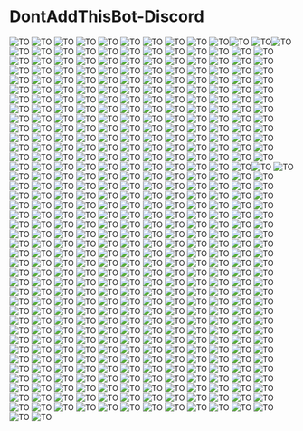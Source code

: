 # DontAddThisBot-Discord

![TO](https://cdn.7tv.app/emote/616e0092ffc7244d797c5aad/4x.webp) ![TO](https://cdn.7tv.app/emote/616e0092ffc7244d797c5aad/4x.webp)
![TO](https://cdn.7tv.app/emote/616e0092ffc7244d797c5aad/4x.webp) ![TO](https://cdn.7tv.app/emote/616e0092ffc7244d797c5aad/4x.webp)
![TO](https://cdn.7tv.app/emote/616e0092ffc7244d797c5aad/4x.webp) ![TO](https://cdn.7tv.app/emote/616e0092ffc7244d797c5aad/4x.webp)
![TO](https://cdn.7tv.app/emote/616e0092ffc7244d797c5aad/4x.webp) ![TO](https://cdn.7tv.app/emote/616e0092ffc7244d797c5aad/4x.webp)
![TO](https://cdn.7tv.app/emote/616e0092ffc7244d797c5aad/4x.webp) ![TO](https://cdn.7tv.app/emote/616e0092ffc7244d797c5aad/4x.webp)![TO](https://cdn.7tv.app/emote/616e0092ffc7244d797c5aad/4x.webp) ![TO](https://cdn.7tv.app/emote/616e0092ffc7244d797c5aad/4x.webp)![TO](https://cdn.7tv.app/emote/616e0092ffc7244d797c5aad/4x.webp) ![TO](https://cdn.7tv.app/emote/616e0092ffc7244d797c5aad/4x.webp) ![TO](https://cdn.7tv.app/emote/616e0092ffc7244d797c5aad/4x.webp) ![TO](https://cdn.7tv.app/emote/616e0092ffc7244d797c5aad/4x.webp) ![TO](https://cdn.7tv.app/emote/616e0092ffc7244d797c5aad/4x.webp) ![TO](https://cdn.7tv.app/emote/616e0092ffc7244d797c5aad/4x.webp) ![TO](https://cdn.7tv.app/emote/616e0092ffc7244d797c5aad/4x.webp) ![TO](https://cdn.7tv.app/emote/616e0092ffc7244d797c5aad/4x.webp) ![TO](https://cdn.7tv.app/emote/616e0092ffc7244d797c5aad/4x.webp) ![TO](https://cdn.7tv.app/emote/616e0092ffc7244d797c5aad/4x.webp) ![TO](https://cdn.7tv.app/emote/616e0092ffc7244d797c5aad/4x.webp) ![TO](https://cdn.7tv.app/emote/616e0092ffc7244d797c5aad/4x.webp) ![TO](https://cdn.7tv.app/emote/616e0092ffc7244d797c5aad/4x.webp) ![TO](https://cdn.7tv.app/emote/616e0092ffc7244d797c5aad/4x.webp) ![TO](https://cdn.7tv.app/emote/616e0092ffc7244d797c5aad/4x.webp) ![TO](https://cdn.7tv.app/emote/616e0092ffc7244d797c5aad/4x.webp) ![TO](https://cdn.7tv.app/emote/616e0092ffc7244d797c5aad/4x.webp) ![TO](https://cdn.7tv.app/emote/616e0092ffc7244d797c5aad/4x.webp) ![TO](https://cdn.7tv.app/emote/616e0092ffc7244d797c5aad/4x.webp) ![TO](https://cdn.7tv.app/emote/616e0092ffc7244d797c5aad/4x.webp) ![TO](https://cdn.7tv.app/emote/616e0092ffc7244d797c5aad/4x.webp) ![TO](https://cdn.7tv.app/emote/616e0092ffc7244d797c5aad/4x.webp) ![TO](https://cdn.7tv.app/emote/616e0092ffc7244d797c5aad/4x.webp) ![TO](https://cdn.7tv.app/emote/616e0092ffc7244d797c5aad/4x.webp) ![TO](https://cdn.7tv.app/emote/616e0092ffc7244d797c5aad/4x.webp) ![TO](https://cdn.7tv.app/emote/616e0092ffc7244d797c5aad/4x.webp) ![TO](https://cdn.7tv.app/emote/616e0092ffc7244d797c5aad/4x.webp) ![TO](https://cdn.7tv.app/emote/616e0092ffc7244d797c5aad/4x.webp) ![TO](https://cdn.7tv.app/emote/616e0092ffc7244d797c5aad/4x.webp) ![TO](https://cdn.7tv.app/emote/616e0092ffc7244d797c5aad/4x.webp) ![TO](https://cdn.7tv.app/emote/616e0092ffc7244d797c5aad/4x.webp) ![TO](https://cdn.7tv.app/emote/616e0092ffc7244d797c5aad/4x.webp) ![TO](https://cdn.7tv.app/emote/616e0092ffc7244d797c5aad/4x.webp) ![TO](https://cdn.7tv.app/emote/616e0092ffc7244d797c5aad/4x.webp) ![TO](https://cdn.7tv.app/emote/616e0092ffc7244d797c5aad/4x.webp) ![TO](https://cdn.7tv.app/emote/616e0092ffc7244d797c5aad/4x.webp) ![TO](https://cdn.7tv.app/emote/616e0092ffc7244d797c5aad/4x.webp) ![TO](https://cdn.7tv.app/emote/616e0092ffc7244d797c5aad/4x.webp) ![TO](https://cdn.7tv.app/emote/616e0092ffc7244d797c5aad/4x.webp) ![TO](https://cdn.7tv.app/emote/616e0092ffc7244d797c5aad/4x.webp) ![TO](https://cdn.7tv.app/emote/616e0092ffc7244d797c5aad/4x.webp) ![TO](https://cdn.7tv.app/emote/616e0092ffc7244d797c5aad/4x.webp) ![TO](https://cdn.7tv.app/emote/616e0092ffc7244d797c5aad/4x.webp) ![TO](https://cdn.7tv.app/emote/616e0092ffc7244d797c5aad/4x.webp) ![TO](https://cdn.7tv.app/emote/616e0092ffc7244d797c5aad/4x.webp) ![TO](https://cdn.7tv.app/emote/616e0092ffc7244d797c5aad/4x.webp) ![TO](https://cdn.7tv.app/emote/616e0092ffc7244d797c5aad/4x.webp) ![TO](https://cdn.7tv.app/emote/616e0092ffc7244d797c5aad/4x.webp) ![TO](https://cdn.7tv.app/emote/616e0092ffc7244d797c5aad/4x.webp) ![TO](https://cdn.7tv.app/emote/616e0092ffc7244d797c5aad/4x.webp) ![TO](https://cdn.7tv.app/emote/616e0092ffc7244d797c5aad/4x.webp) ![TO](https://cdn.7tv.app/emote/616e0092ffc7244d797c5aad/4x.webp) ![TO](https://cdn.7tv.app/emote/616e0092ffc7244d797c5aad/4x.webp) ![TO](https://cdn.7tv.app/emote/616e0092ffc7244d797c5aad/4x.webp) ![TO](https://cdn.7tv.app/emote/616e0092ffc7244d797c5aad/4x.webp) ![TO](https://cdn.7tv.app/emote/616e0092ffc7244d797c5aad/4x.webp) ![TO](https://cdn.7tv.app/emote/616e0092ffc7244d797c5aad/4x.webp) ![TO](https://cdn.7tv.app/emote/616e0092ffc7244d797c5aad/4x.webp) ![TO](https://cdn.7tv.app/emote/616e0092ffc7244d797c5aad/4x.webp) ![TO](https://cdn.7tv.app/emote/616e0092ffc7244d797c5aad/4x.webp) ![TO](https://cdn.7tv.app/emote/616e0092ffc7244d797c5aad/4x.webp) ![TO](https://cdn.7tv.app/emote/616e0092ffc7244d797c5aad/4x.webp) ![TO](https://cdn.7tv.app/emote/616e0092ffc7244d797c5aad/4x.webp) ![TO](https://cdn.7tv.app/emote/616e0092ffc7244d797c5aad/4x.webp) ![TO](https://cdn.7tv.app/emote/616e0092ffc7244d797c5aad/4x.webp) ![TO](https://cdn.7tv.app/emote/616e0092ffc7244d797c5aad/4x.webp) ![TO](https://cdn.7tv.app/emote/616e0092ffc7244d797c5aad/4x.webp) ![TO](https://cdn.7tv.app/emote/616e0092ffc7244d797c5aad/4x.webp) ![TO](https://cdn.7tv.app/emote/616e0092ffc7244d797c5aad/4x.webp) ![TO](https://cdn.7tv.app/emote/616e0092ffc7244d797c5aad/4x.webp) ![TO](https://cdn.7tv.app/emote/616e0092ffc7244d797c5aad/4x.webp) ![TO](https://cdn.7tv.app/emote/616e0092ffc7244d797c5aad/4x.webp) ![TO](https://cdn.7tv.app/emote/616e0092ffc7244d797c5aad/4x.webp) ![TO](https://cdn.7tv.app/emote/616e0092ffc7244d797c5aad/4x.webp) ![TO](https://cdn.7tv.app/emote/616e0092ffc7244d797c5aad/4x.webp) ![TO](https://cdn.7tv.app/emote/616e0092ffc7244d797c5aad/4x.webp) ![TO](https://cdn.7tv.app/emote/616e0092ffc7244d797c5aad/4x.webp) ![TO](https://cdn.7tv.app/emote/616e0092ffc7244d797c5aad/4x.webp) ![TO](https://cdn.7tv.app/emote/616e0092ffc7244d797c5aad/4x.webp) ![TO](https://cdn.7tv.app/emote/616e0092ffc7244d797c5aad/4x.webp) ![TO](https://cdn.7tv.app/emote/616e0092ffc7244d797c5aad/4x.webp) ![TO](https://cdn.7tv.app/emote/616e0092ffc7244d797c5aad/4x.webp) ![TO](https://cdn.7tv.app/emote/616e0092ffc7244d797c5aad/4x.webp) ![TO](https://cdn.7tv.app/emote/616e0092ffc7244d797c5aad/4x.webp) ![TO](https://cdn.7tv.app/emote/616e0092ffc7244d797c5aad/4x.webp) ![TO](https://cdn.7tv.app/emote/616e0092ffc7244d797c5aad/4x.webp) ![TO](https://cdn.7tv.app/emote/616e0092ffc7244d797c5aad/4x.webp) ![TO](https://cdn.7tv.app/emote/616e0092ffc7244d797c5aad/4x.webp) ![TO](https://cdn.7tv.app/emote/616e0092ffc7244d797c5aad/4x.webp) ![TO](https://cdn.7tv.app/emote/616e0092ffc7244d797c5aad/4x.webp) ![TO](https://cdn.7tv.app/emote/616e0092ffc7244d797c5aad/4x.webp) ![TO](https://cdn.7tv.app/emote/616e0092ffc7244d797c5aad/4x.webp) ![TO](https://cdn.7tv.app/emote/616e0092ffc7244d797c5aad/4x.webp) ![TO](https://cdn.7tv.app/emote/616e0092ffc7244d797c5aad/4x.webp) ![TO](https://cdn.7tv.app/emote/616e0092ffc7244d797c5aad/4x.webp) ![TO](https://cdn.7tv.app/emote/616e0092ffc7244d797c5aad/4x.webp) ![TO](https://cdn.7tv.app/emote/616e0092ffc7244d797c5aad/4x.webp) ![TO](https://cdn.7tv.app/emote/616e0092ffc7244d797c5aad/4x.webp) ![TO](https://cdn.7tv.app/emote/616e0092ffc7244d797c5aad/4x.webp) ![TO](https://cdn.7tv.app/emote/616e0092ffc7244d797c5aad/4x.webp) ![TO](https://cdn.7tv.app/emote/616e0092ffc7244d797c5aad/4x.webp) ![TO](https://cdn.7tv.app/emote/616e0092ffc7244d797c5aad/4x.webp) ![TO](https://cdn.7tv.app/emote/616e0092ffc7244d797c5aad/4x.webp) ![TO](https://cdn.7tv.app/emote/616e0092ffc7244d797c5aad/4x.webp) ![TO](https://cdn.7tv.app/emote/616e0092ffc7244d797c5aad/4x.webp) ![TO](https://cdn.7tv.app/emote/616e0092ffc7244d797c5aad/4x.webp) ![TO](https://cdn.7tv.app/emote/616e0092ffc7244d797c5aad/4x.webp) ![TO](https://cdn.7tv.app/emote/616e0092ffc7244d797c5aad/4x.webp) ![TO](https://cdn.7tv.app/emote/616e0092ffc7244d797c5aad/4x.webp) ![TO](https://cdn.7tv.app/emote/616e0092ffc7244d797c5aad/4x.webp) ![TO](https://cdn.7tv.app/emote/616e0092ffc7244d797c5aad/4x.webp) ![TO](https://cdn.7tv.app/emote/616e0092ffc7244d797c5aad/4x.webp) ![TO](https://cdn.7tv.app/emote/616e0092ffc7244d797c5aad/4x.webp) ![TO](https://cdn.7tv.app/emote/616e0092ffc7244d797c5aad/4x.webp) ![TO](https://cdn.7tv.app/emote/616e0092ffc7244d797c5aad/4x.webp) ![TO](https://cdn.7tv.app/emote/616e0092ffc7244d797c5aad/4x.webp) ![TO](https://cdn.7tv.app/emote/616e0092ffc7244d797c5aad/4x.webp) ![TO](https://cdn.7tv.app/emote/616e0092ffc7244d797c5aad/4x.webp) ![TO](https://cdn.7tv.app/emote/616e0092ffc7244d797c5aad/4x.webp) ![TO](https://cdn.7tv.app/emote/616e0092ffc7244d797c5aad/4x.webp) ![TO](https://cdn.7tv.app/emote/616e0092ffc7244d797c5aad/4x.webp) ![TO](https://cdn.7tv.app/emote/616e0092ffc7244d797c5aad/4x.webp) ![TO](https://cdn.7tv.app/emote/616e0092ffc7244d797c5aad/4x.webp) ![TO](https://cdn.7tv.app/emote/616e0092ffc7244d797c5aad/4x.webp) ![TO](https://cdn.7tv.app/emote/616e0092ffc7244d797c5aad/4x.webp) ![TO](https://cdn.7tv.app/emote/616e0092ffc7244d797c5aad/4x.webp) ![TO](https://cdn.7tv.app/emote/616e0092ffc7244d797c5aad/4x.webp) ![TO](https://cdn.7tv.app/emote/616e0092ffc7244d797c5aad/4x.webp) ![TO](https://cdn.7tv.app/emote/616e0092ffc7244d797c5aad/4x.webp) ![TO](https://cdn.7tv.app/emote/616e0092ffc7244d797c5aad/4x.webp) ![TO](https://cdn.7tv.app/emote/616e0092ffc7244d797c5aad/4x.webp) ![TO](https://cdn.7tv.app/emote/616e0092ffc7244d797c5aad/4x.webp) ![TO](https://cdn.7tv.app/emote/616e0092ffc7244d797c5aad/4x.webp) ![TO](https://cdn.7tv.app/emote/616e0092ffc7244d797c5aad/4x.webp) ![TO](https://cdn.7tv.app/emote/616e0092ffc7244d797c5aad/4x.webp) ![TO](https://cdn.7tv.app/emote/616e0092ffc7244d797c5aad/4x.webp) ![TO](https://cdn.7tv.app/emote/616e0092ffc7244d797c5aad/4x.webp) ![TO](https://cdn.7tv.app/emote/616e0092ffc7244d797c5aad/4x.webp) ![TO](https://cdn.7tv.app/emote/616e0092ffc7244d797c5aad/4x.webp) ![TO](https://cdn.7tv.app/emote/616e0092ffc7244d797c5aad/4x.webp) ![TO](https://cdn.7tv.app/emote/616e0092ffc7244d797c5aad/4x.webp) ![TO](https://cdn.7tv.app/emote/616e0092ffc7244d797c5aad/4x.webp) ![TO](https://cdn.7tv.app/emote/616e0092ffc7244d797c5aad/4x.webp) ![TO](https://cdn.7tv.app/emote/616e0092ffc7244d797c5aad/4x.webp) ![TO](https://cdn.7tv.app/emote/616e0092ffc7244d797c5aad/4x.webp) ![TO](https://cdn.7tv.app/emote/616e0092ffc7244d797c5aad/4x.webp) ![TO](https://cdn.7tv.app/emote/616e0092ffc7244d797c5aad/4x.webp) ![TO](https://cdn.7tv.app/emote/616e0092ffc7244d797c5aad/4x.webp) ![TO](https://cdn.7tv.app/emote/616e0092ffc7244d797c5aad/4x.webp) ![TO](https://cdn.7tv.app/emote/616e0092ffc7244d797c5aad/4x.webp) ![TO](https://cdn.7tv.app/emote/616e0092ffc7244d797c5aad/4x.webp) ![TO](https://cdn.7tv.app/emote/616e0092ffc7244d797c5aad/4x.webp) ![TO](https://cdn.7tv.app/emote/616e0092ffc7244d797c5aad/4x.webp) ![TO](https://cdn.7tv.app/emote/616e0092ffc7244d797c5aad/4x.webp) ![TO](https://cdn.7tv.app/emote/616e0092ffc7244d797c5aad/4x.webp) ![TO](https://cdn.7tv.app/emote/616e0092ffc7244d797c5aad/4x.webp)![TO](https://cdn.7tv.app/emote/616e0092ffc7244d797c5aad/4x.webp) ![TO](https://cdn.7tv.app/emote/616e0092ffc7244d797c5aad/4x.webp) ![TO](https://cdn.7tv.app/emote/616e0092ffc7244d797c5aad/4x.webp) ![TO](https://cdn.7tv.app/emote/616e0092ffc7244d797c5aad/4x.webp) ![TO](https://cdn.7tv.app/emote/616e0092ffc7244d797c5aad/4x.webp) ![TO](https://cdn.7tv.app/emote/616e0092ffc7244d797c5aad/4x.webp) ![TO](https://cdn.7tv.app/emote/616e0092ffc7244d797c5aad/4x.webp) ![TO](https://cdn.7tv.app/emote/616e0092ffc7244d797c5aad/4x.webp) ![TO](https://cdn.7tv.app/emote/616e0092ffc7244d797c5aad/4x.webp) ![TO](https://cdn.7tv.app/emote/616e0092ffc7244d797c5aad/4x.webp) ![TO](https://cdn.7tv.app/emote/616e0092ffc7244d797c5aad/4x.webp) ![TO](https://cdn.7tv.app/emote/616e0092ffc7244d797c5aad/4x.webp) ![TO](https://cdn.7tv.app/emote/616e0092ffc7244d797c5aad/4x.webp) ![TO](https://cdn.7tv.app/emote/616e0092ffc7244d797c5aad/4x.webp) ![TO](https://cdn.7tv.app/emote/616e0092ffc7244d797c5aad/4x.webp) ![TO](https://cdn.7tv.app/emote/616e0092ffc7244d797c5aad/4x.webp) ![TO](https://cdn.7tv.app/emote/616e0092ffc7244d797c5aad/4x.webp) ![TO](https://cdn.7tv.app/emote/616e0092ffc7244d797c5aad/4x.webp) ![TO](https://cdn.7tv.app/emote/616e0092ffc7244d797c5aad/4x.webp) ![TO](https://cdn.7tv.app/emote/616e0092ffc7244d797c5aad/4x.webp) ![TO](https://cdn.7tv.app/emote/616e0092ffc7244d797c5aad/4x.webp) ![TO](https://cdn.7tv.app/emote/616e0092ffc7244d797c5aad/4x.webp) ![TO](https://cdn.7tv.app/emote/616e0092ffc7244d797c5aad/4x.webp) ![TO](https://cdn.7tv.app/emote/616e0092ffc7244d797c5aad/4x.webp) ![TO](https://cdn.7tv.app/emote/616e0092ffc7244d797c5aad/4x.webp) ![TO](https://cdn.7tv.app/emote/616e0092ffc7244d797c5aad/4x.webp) ![TO](https://cdn.7tv.app/emote/616e0092ffc7244d797c5aad/4x.webp) ![TO](https://cdn.7tv.app/emote/616e0092ffc7244d797c5aad/4x.webp) ![TO](https://cdn.7tv.app/emote/616e0092ffc7244d797c5aad/4x.webp) ![TO](https://cdn.7tv.app/emote/616e0092ffc7244d797c5aad/4x.webp) ![TO](https://cdn.7tv.app/emote/616e0092ffc7244d797c5aad/4x.webp) ![TO](https://cdn.7tv.app/emote/616e0092ffc7244d797c5aad/4x.webp) ![TO](https://cdn.7tv.app/emote/616e0092ffc7244d797c5aad/4x.webp) ![TO](https://cdn.7tv.app/emote/616e0092ffc7244d797c5aad/4x.webp) ![TO](https://cdn.7tv.app/emote/616e0092ffc7244d797c5aad/4x.webp) ![TO](https://cdn.7tv.app/emote/616e0092ffc7244d797c5aad/4x.webp) ![TO](https://cdn.7tv.app/emote/616e0092ffc7244d797c5aad/4x.webp) ![TO](https://cdn.7tv.app/emote/616e0092ffc7244d797c5aad/4x.webp) ![TO](https://cdn.7tv.app/emote/616e0092ffc7244d797c5aad/4x.webp) ![TO](https://cdn.7tv.app/emote/616e0092ffc7244d797c5aad/4x.webp) ![TO](https://cdn.7tv.app/emote/616e0092ffc7244d797c5aad/4x.webp) ![TO](https://cdn.7tv.app/emote/616e0092ffc7244d797c5aad/4x.webp) ![TO](https://cdn.7tv.app/emote/616e0092ffc7244d797c5aad/4x.webp) ![TO](https://cdn.7tv.app/emote/616e0092ffc7244d797c5aad/4x.webp) ![TO](https://cdn.7tv.app/emote/616e0092ffc7244d797c5aad/4x.webp) ![TO](https://cdn.7tv.app/emote/616e0092ffc7244d797c5aad/4x.webp) ![TO](https://cdn.7tv.app/emote/616e0092ffc7244d797c5aad/4x.webp) ![TO](https://cdn.7tv.app/emote/616e0092ffc7244d797c5aad/4x.webp) ![TO](https://cdn.7tv.app/emote/616e0092ffc7244d797c5aad/4x.webp) ![TO](https://cdn.7tv.app/emote/616e0092ffc7244d797c5aad/4x.webp) ![TO](https://cdn.7tv.app/emote/616e0092ffc7244d797c5aad/4x.webp) ![TO](https://cdn.7tv.app/emote/616e0092ffc7244d797c5aad/4x.webp) ![TO](https://cdn.7tv.app/emote/616e0092ffc7244d797c5aad/4x.webp) ![TO](https://cdn.7tv.app/emote/616e0092ffc7244d797c5aad/4x.webp) ![TO](https://cdn.7tv.app/emote/616e0092ffc7244d797c5aad/4x.webp) ![TO](https://cdn.7tv.app/emote/616e0092ffc7244d797c5aad/4x.webp) ![TO](https://cdn.7tv.app/emote/616e0092ffc7244d797c5aad/4x.webp) ![TO](https://cdn.7tv.app/emote/616e0092ffc7244d797c5aad/4x.webp) ![TO](https://cdn.7tv.app/emote/616e0092ffc7244d797c5aad/4x.webp) ![TO](https://cdn.7tv.app/emote/616e0092ffc7244d797c5aad/4x.webp) ![TO](https://cdn.7tv.app/emote/616e0092ffc7244d797c5aad/4x.webp) ![TO](https://cdn.7tv.app/emote/616e0092ffc7244d797c5aad/4x.webp) ![TO](https://cdn.7tv.app/emote/616e0092ffc7244d797c5aad/4x.webp) ![TO](https://cdn.7tv.app/emote/616e0092ffc7244d797c5aad/4x.webp) ![TO](https://cdn.7tv.app/emote/616e0092ffc7244d797c5aad/4x.webp) ![TO](https://cdn.7tv.app/emote/616e0092ffc7244d797c5aad/4x.webp) ![TO](https://cdn.7tv.app/emote/616e0092ffc7244d797c5aad/4x.webp) ![TO](https://cdn.7tv.app/emote/616e0092ffc7244d797c5aad/4x.webp) ![TO](https://cdn.7tv.app/emote/616e0092ffc7244d797c5aad/4x.webp) ![TO](https://cdn.7tv.app/emote/616e0092ffc7244d797c5aad/4x.webp) ![TO](https://cdn.7tv.app/emote/616e0092ffc7244d797c5aad/4x.webp) ![TO](https://cdn.7tv.app/emote/616e0092ffc7244d797c5aad/4x.webp) ![TO](https://cdn.7tv.app/emote/616e0092ffc7244d797c5aad/4x.webp) ![TO](https://cdn.7tv.app/emote/616e0092ffc7244d797c5aad/4x.webp) ![TO](https://cdn.7tv.app/emote/616e0092ffc7244d797c5aad/4x.webp) ![TO](https://cdn.7tv.app/emote/616e0092ffc7244d797c5aad/4x.webp) ![TO](https://cdn.7tv.app/emote/616e0092ffc7244d797c5aad/4x.webp) ![TO](https://cdn.7tv.app/emote/616e0092ffc7244d797c5aad/4x.webp) ![TO](https://cdn.7tv.app/emote/616e0092ffc7244d797c5aad/4x.webp) ![TO](https://cdn.7tv.app/emote/616e0092ffc7244d797c5aad/4x.webp) ![TO](https://cdn.7tv.app/emote/616e0092ffc7244d797c5aad/4x.webp) ![TO](https://cdn.7tv.app/emote/616e0092ffc7244d797c5aad/4x.webp) ![TO](https://cdn.7tv.app/emote/616e0092ffc7244d797c5aad/4x.webp) ![TO](https://cdn.7tv.app/emote/616e0092ffc7244d797c5aad/4x.webp) ![TO](https://cdn.7tv.app/emote/616e0092ffc7244d797c5aad/4x.webp) ![TO](https://cdn.7tv.app/emote/616e0092ffc7244d797c5aad/4x.webp) ![TO](https://cdn.7tv.app/emote/616e0092ffc7244d797c5aad/4x.webp) ![TO](https://cdn.7tv.app/emote/616e0092ffc7244d797c5aad/4x.webp) ![TO](https://cdn.7tv.app/emote/616e0092ffc7244d797c5aad/4x.webp) ![TO](https://cdn.7tv.app/emote/616e0092ffc7244d797c5aad/4x.webp) ![TO](https://cdn.7tv.app/emote/616e0092ffc7244d797c5aad/4x.webp) ![TO](https://cdn.7tv.app/emote/616e0092ffc7244d797c5aad/4x.webp) ![TO](https://cdn.7tv.app/emote/616e0092ffc7244d797c5aad/4x.webp) ![TO](https://cdn.7tv.app/emote/616e0092ffc7244d797c5aad/4x.webp) ![TO](https://cdn.7tv.app/emote/616e0092ffc7244d797c5aad/4x.webp) ![TO](https://cdn.7tv.app/emote/616e0092ffc7244d797c5aad/4x.webp) ![TO](https://cdn.7tv.app/emote/616e0092ffc7244d797c5aad/4x.webp) ![TO](https://cdn.7tv.app/emote/616e0092ffc7244d797c5aad/4x.webp) ![TO](https://cdn.7tv.app/emote/616e0092ffc7244d797c5aad/4x.webp) ![TO](https://cdn.7tv.app/emote/616e0092ffc7244d797c5aad/4x.webp) ![TO](https://cdn.7tv.app/emote/616e0092ffc7244d797c5aad/4x.webp) ![TO](https://cdn.7tv.app/emote/616e0092ffc7244d797c5aad/4x.webp) ![TO](https://cdn.7tv.app/emote/616e0092ffc7244d797c5aad/4x.webp) ![TO](https://cdn.7tv.app/emote/616e0092ffc7244d797c5aad/4x.webp) ![TO](https://cdn.7tv.app/emote/616e0092ffc7244d797c5aad/4x.webp) ![TO](https://cdn.7tv.app/emote/616e0092ffc7244d797c5aad/4x.webp) ![TO](https://cdn.7tv.app/emote/616e0092ffc7244d797c5aad/4x.webp) ![TO](https://cdn.7tv.app/emote/616e0092ffc7244d797c5aad/4x.webp) ![TO](https://cdn.7tv.app/emote/616e0092ffc7244d797c5aad/4x.webp) ![TO](https://cdn.7tv.app/emote/616e0092ffc7244d797c5aad/4x.webp) ![TO](https://cdn.7tv.app/emote/616e0092ffc7244d797c5aad/4x.webp) ![TO](https://cdn.7tv.app/emote/616e0092ffc7244d797c5aad/4x.webp) ![TO](https://cdn.7tv.app/emote/616e0092ffc7244d797c5aad/4x.webp) ![TO](https://cdn.7tv.app/emote/616e0092ffc7244d797c5aad/4x.webp) ![TO](https://cdn.7tv.app/emote/616e0092ffc7244d797c5aad/4x.webp) ![TO](https://cdn.7tv.app/emote/616e0092ffc7244d797c5aad/4x.webp) ![TO](https://cdn.7tv.app/emote/616e0092ffc7244d797c5aad/4x.webp) ![TO](https://cdn.7tv.app/emote/616e0092ffc7244d797c5aad/4x.webp) ![TO](https://cdn.7tv.app/emote/616e0092ffc7244d797c5aad/4x.webp) ![TO](https://cdn.7tv.app/emote/616e0092ffc7244d797c5aad/4x.webp) ![TO](https://cdn.7tv.app/emote/616e0092ffc7244d797c5aad/4x.webp) ![TO](https://cdn.7tv.app/emote/616e0092ffc7244d797c5aad/4x.webp) ![TO](https://cdn.7tv.app/emote/616e0092ffc7244d797c5aad/4x.webp) ![TO](https://cdn.7tv.app/emote/616e0092ffc7244d797c5aad/4x.webp) ![TO](https://cdn.7tv.app/emote/616e0092ffc7244d797c5aad/4x.webp) ![TO](https://cdn.7tv.app/emote/616e0092ffc7244d797c5aad/4x.webp) ![TO](https://cdn.7tv.app/emote/616e0092ffc7244d797c5aad/4x.webp) ![TO](https://cdn.7tv.app/emote/616e0092ffc7244d797c5aad/4x.webp) ![TO](https://cdn.7tv.app/emote/616e0092ffc7244d797c5aad/4x.webp) ![TO](https://cdn.7tv.app/emote/616e0092ffc7244d797c5aad/4x.webp) ![TO](https://cdn.7tv.app/emote/616e0092ffc7244d797c5aad/4x.webp) ![TO](https://cdn.7tv.app/emote/616e0092ffc7244d797c5aad/4x.webp) ![TO](https://cdn.7tv.app/emote/616e0092ffc7244d797c5aad/4x.webp) ![TO](https://cdn.7tv.app/emote/616e0092ffc7244d797c5aad/4x.webp) ![TO](https://cdn.7tv.app/emote/616e0092ffc7244d797c5aad/4x.webp) ![TO](https://cdn.7tv.app/emote/616e0092ffc7244d797c5aad/4x.webp) ![TO](https://cdn.7tv.app/emote/616e0092ffc7244d797c5aad/4x.webp) ![TO](https://cdn.7tv.app/emote/616e0092ffc7244d797c5aad/4x.webp) ![TO](https://cdn.7tv.app/emote/616e0092ffc7244d797c5aad/4x.webp) ![TO](https://cdn.7tv.app/emote/616e0092ffc7244d797c5aad/4x.webp) ![TO](https://cdn.7tv.app/emote/616e0092ffc7244d797c5aad/4x.webp) ![TO](https://cdn.7tv.app/emote/616e0092ffc7244d797c5aad/4x.webp) ![TO](https://cdn.7tv.app/emote/616e0092ffc7244d797c5aad/4x.webp) ![TO](https://cdn.7tv.app/emote/616e0092ffc7244d797c5aad/4x.webp) ![TO](https://cdn.7tv.app/emote/616e0092ffc7244d797c5aad/4x.webp) ![TO](https://cdn.7tv.app/emote/616e0092ffc7244d797c5aad/4x.webp) ![TO](https://cdn.7tv.app/emote/616e0092ffc7244d797c5aad/4x.webp) ![TO](https://cdn.7tv.app/emote/616e0092ffc7244d797c5aad/4x.webp) ![TO](https://cdn.7tv.app/emote/616e0092ffc7244d797c5aad/4x.webp) ![TO](https://cdn.7tv.app/emote/616e0092ffc7244d797c5aad/4x.webp) ![TO](https://cdn.7tv.app/emote/616e0092ffc7244d797c5aad/4x.webp) ![TO](https://cdn.7tv.app/emote/616e0092ffc7244d797c5aad/4x.webp) ![TO](https://cdn.7tv.app/emote/616e0092ffc7244d797c5aad/4x.webp) ![TO](https://cdn.7tv.app/emote/616e0092ffc7244d797c5aad/4x.webp) ![TO](https://cdn.7tv.app/emote/616e0092ffc7244d797c5aad/4x.webp) ![TO](https://cdn.7tv.app/emote/616e0092ffc7244d797c5aad/4x.webp) ![TO](https://cdn.7tv.app/emote/616e0092ffc7244d797c5aad/4x.webp) ![TO](https://cdn.7tv.app/emote/616e0092ffc7244d797c5aad/4x.webp) ![TO](https://cdn.7tv.app/emote/616e0092ffc7244d797c5aad/4x.webp) ![TO](https://cdn.7tv.app/emote/616e0092ffc7244d797c5aad/4x.webp) ![TO](https://cdn.7tv.app/emote/616e0092ffc7244d797c5aad/4x.webp) ![TO](https://cdn.7tv.app/emote/616e0092ffc7244d797c5aad/4x.webp) ![TO](https://cdn.7tv.app/emote/616e0092ffc7244d797c5aad/4x.webp) ![TO](https://cdn.7tv.app/emote/616e0092ffc7244d797c5aad/4x.webp) ![TO](https://cdn.7tv.app/emote/616e0092ffc7244d797c5aad/4x.webp) ![TO](https://cdn.7tv.app/emote/616e0092ffc7244d797c5aad/4x.webp) ![TO](https://cdn.7tv.app/emote/616e0092ffc7244d797c5aad/4x.webp) ![TO](https://cdn.7tv.app/emote/616e0092ffc7244d797c5aad/4x.webp) ![TO](https://cdn.7tv.app/emote/616e0092ffc7244d797c5aad/4x.webp) ![TO](https://cdn.7tv.app/emote/616e0092ffc7244d797c5aad/4x.webp) ![TO](https://cdn.7tv.app/emote/616e0092ffc7244d797c5aad/4x.webp) ![TO](https://cdn.7tv.app/emote/616e0092ffc7244d797c5aad/4x.webp) ![TO](https://cdn.7tv.app/emote/616e0092ffc7244d797c5aad/4x.webp) ![TO](https://cdn.7tv.app/emote/616e0092ffc7244d797c5aad/4x.webp) ![TO](https://cdn.7tv.app/emote/616e0092ffc7244d797c5aad/4x.webp) ![TO](https://cdn.7tv.app/emote/616e0092ffc7244d797c5aad/4x.webp) ![TO](https://cdn.7tv.app/emote/616e0092ffc7244d797c5aad/4x.webp) ![TO](https://cdn.7tv.app/emote/616e0092ffc7244d797c5aad/4x.webp) ![TO](https://cdn.7tv.app/emote/616e0092ffc7244d797c5aad/4x.webp) ![TO](https://cdn.7tv.app/emote/616e0092ffc7244d797c5aad/4x.webp) ![TO](https://cdn.7tv.app/emote/616e0092ffc7244d797c5aad/4x.webp) ![TO](https://cdn.7tv.app/emote/616e0092ffc7244d797c5aad/4x.webp) ![TO](https://cdn.7tv.app/emote/616e0092ffc7244d797c5aad/4x.webp) ![TO](https://cdn.7tv.app/emote/616e0092ffc7244d797c5aad/4x.webp) ![TO](https://cdn.7tv.app/emote/616e0092ffc7244d797c5aad/4x.webp) ![TO](https://cdn.7tv.app/emote/616e0092ffc7244d797c5aad/4x.webp) ![TO](https://cdn.7tv.app/emote/616e0092ffc7244d797c5aad/4x.webp) ![TO](https://cdn.7tv.app/emote/616e0092ffc7244d797c5aad/4x.webp) ![TO](https://cdn.7tv.app/emote/616e0092ffc7244d797c5aad/4x.webp) ![TO](https://cdn.7tv.app/emote/616e0092ffc7244d797c5aad/4x.webp) ![TO](https://cdn.7tv.app/emote/616e0092ffc7244d797c5aad/4x.webp) ![TO](https://cdn.7tv.app/emote/616e0092ffc7244d797c5aad/4x.webp) ![TO](https://cdn.7tv.app/emote/616e0092ffc7244d797c5aad/4x.webp) ![TO](https://cdn.7tv.app/emote/616e0092ffc7244d797c5aad/4x.webp) ![TO](https://cdn.7tv.app/emote/616e0092ffc7244d797c5aad/4x.webp) ![TO](https://cdn.7tv.app/emote/616e0092ffc7244d797c5aad/4x.webp) ![TO](https://cdn.7tv.app/emote/616e0092ffc7244d797c5aad/4x.webp) ![TO](https://cdn.7tv.app/emote/616e0092ffc7244d797c5aad/4x.webp) ![TO](https://cdn.7tv.app/emote/616e0092ffc7244d797c5aad/4x.webp) ![TO](https://cdn.7tv.app/emote/616e0092ffc7244d797c5aad/4x.webp) ![TO](https://cdn.7tv.app/emote/616e0092ffc7244d797c5aad/4x.webp) ![TO](https://cdn.7tv.app/emote/616e0092ffc7244d797c5aad/4x.webp) ![TO](https://cdn.7tv.app/emote/616e0092ffc7244d797c5aad/4x.webp) ![TO](https://cdn.7tv.app/emote/616e0092ffc7244d797c5aad/4x.webp) ![TO](https://cdn.7tv.app/emote/616e0092ffc7244d797c5aad/4x.webp) ![TO](https://cdn.7tv.app/emote/616e0092ffc7244d797c5aad/4x.webp) ![TO](https://cdn.7tv.app/emote/616e0092ffc7244d797c5aad/4x.webp) ![TO](https://cdn.7tv.app/emote/616e0092ffc7244d797c5aad/4x.webp) ![TO](https://cdn.7tv.app/emote/616e0092ffc7244d797c5aad/4x.webp) ![TO](https://cdn.7tv.app/emote/616e0092ffc7244d797c5aad/4x.webp) ![TO](https://cdn.7tv.app/emote/616e0092ffc7244d797c5aad/4x.webp) ![TO](https://cdn.7tv.app/emote/616e0092ffc7244d797c5aad/4x.webp) ![TO](https://cdn.7tv.app/emote/616e0092ffc7244d797c5aad/4x.webp) ![TO](https://cdn.7tv.app/emote/616e0092ffc7244d797c5aad/4x.webp) ![TO](https://cdn.7tv.app/emote/616e0092ffc7244d797c5aad/4x.webp) ![TO](https://cdn.7tv.app/emote/616e0092ffc7244d797c5aad/4x.webp) ![TO](https://cdn.7tv.app/emote/616e0092ffc7244d797c5aad/4x.webp) ![TO](https://cdn.7tv.app/emote/616e0092ffc7244d797c5aad/4x.webp) ![TO](https://cdn.7tv.app/emote/616e0092ffc7244d797c5aad/4x.webp) ![TO](https://cdn.7tv.app/emote/616e0092ffc7244d797c5aad/4x.webp) ![TO](https://cdn.7tv.app/emote/616e0092ffc7244d797c5aad/4x.webp) ![TO](https://cdn.7tv.app/emote/616e0092ffc7244d797c5aad/4x.webp) ![TO](https://cdn.7tv.app/emote/616e0092ffc7244d797c5aad/4x.webp) ![TO](https://cdn.7tv.app/emote/616e0092ffc7244d797c5aad/4x.webp) ![TO](https://cdn.7tv.app/emote/616e0092ffc7244d797c5aad/4x.webp) ![TO](https://cdn.7tv.app/emote/616e0092ffc7244d797c5aad/4x.webp) ![TO](https://cdn.7tv.app/emote/616e0092ffc7244d797c5aad/4x.webp) ![TO](https://cdn.7tv.app/emote/616e0092ffc7244d797c5aad/4x.webp) ![TO](https://cdn.7tv.app/emote/616e0092ffc7244d797c5aad/4x.webp) ![TO](https://cdn.7tv.app/emote/616e0092ffc7244d797c5aad/4x.webp) ![TO](https://cdn.7tv.app/emote/616e0092ffc7244d797c5aad/4x.webp) ![TO](https://cdn.7tv.app/emote/616e0092ffc7244d797c5aad/4x.webp) ![TO](https://cdn.7tv.app/emote/616e0092ffc7244d797c5aad/4x.webp) ![TO](https://cdn.7tv.app/emote/616e0092ffc7244d797c5aad/4x.webp) ![TO](https://cdn.7tv.app/emote/616e0092ffc7244d797c5aad/4x.webp) ![TO](https://cdn.7tv.app/emote/616e0092ffc7244d797c5aad/4x.webp) ![TO](https://cdn.7tv.app/emote/616e0092ffc7244d797c5aad/4x.webp) ![TO](https://cdn.7tv.app/emote/616e0092ffc7244d797c5aad/4x.webp) ![TO](https://cdn.7tv.app/emote/616e0092ffc7244d797c5aad/4x.webp) ![TO](https://cdn.7tv.app/emote/616e0092ffc7244d797c5aad/4x.webp) ![TO](https://cdn.7tv.app/emote/616e0092ffc7244d797c5aad/4x.webp) ![TO](https://cdn.7tv.app/emote/616e0092ffc7244d797c5aad/4x.webp) ![TO](https://cdn.7tv.app/emote/616e0092ffc7244d797c5aad/4x.webp) ![TO](https://cdn.7tv.app/emote/616e0092ffc7244d797c5aad/4x.webp) ![TO](https://cdn.7tv.app/emote/616e0092ffc7244d797c5aad/4x.webp) ![TO](https://cdn.7tv.app/emote/616e0092ffc7244d797c5aad/4x.webp) ![TO](https://cdn.7tv.app/emote/616e0092ffc7244d797c5aad/4x.webp) ![TO](https://cdn.7tv.app/emote/616e0092ffc7244d797c5aad/4x.webp) ![TO](https://cdn.7tv.app/emote/616e0092ffc7244d797c5aad/4x.webp) ![TO](https://cdn.7tv.app/emote/616e0092ffc7244d797c5aad/4x.webp) ![TO](https://cdn.7tv.app/emote/616e0092ffc7244d797c5aad/4x.webp) ![TO](https://cdn.7tv.app/emote/616e0092ffc7244d797c5aad/4x.webp) ![TO](https://cdn.7tv.app/emote/616e0092ffc7244d797c5aad/4x.webp) ![TO](https://cdn.7tv.app/emote/616e0092ffc7244d797c5aad/4x.webp) ![TO](https://cdn.7tv.app/emote/616e0092ffc7244d797c5aad/4x.webp) ![TO](https://cdn.7tv.app/emote/616e0092ffc7244d797c5aad/4x.webp) ![TO](https://cdn.7tv.app/emote/616e0092ffc7244d797c5aad/4x.webp) ![TO](https://cdn.7tv.app/emote/616e0092ffc7244d797c5aad/4x.webp) ![TO](https://cdn.7tv.app/emote/616e0092ffc7244d797c5aad/4x.webp) ![TO](https://cdn.7tv.app/emote/616e0092ffc7244d797c5aad/4x.webp) ![TO](https://cdn.7tv.app/emote/616e0092ffc7244d797c5aad/4x.webp) ![TO](https://cdn.7tv.app/emote/616e0092ffc7244d797c5aad/4x.webp) ![TO](https://cdn.7tv.app/emote/616e0092ffc7244d797c5aad/4x.webp) ![TO](https://cdn.7tv.app/emote/616e0092ffc7244d797c5aad/4x.webp) ![TO](https://cdn.7tv.app/emote/616e0092ffc7244d797c5aad/4x.webp) ![TO](https://cdn.7tv.app/emote/616e0092ffc7244d797c5aad/4x.webp) ![TO](https://cdn.7tv.app/emote/616e0092ffc7244d797c5aad/4x.webp) ![TO](https://cdn.7tv.app/emote/616e0092ffc7244d797c5aad/4x.webp) ![TO](https://cdn.7tv.app/emote/616e0092ffc7244d797c5aad/4x.webp) ![TO](https://cdn.7tv.app/emote/616e0092ffc7244d797c5aad/4x.webp) ![TO](https://cdn.7tv.app/emote/616e0092ffc7244d797c5aad/4x.webp) ![TO](https://cdn.7tv.app/emote/616e0092ffc7244d797c5aad/4x.webp) ![TO](https://cdn.7tv.app/emote/616e0092ffc7244d797c5aad/4x.webp) ![TO](https://cdn.7tv.app/emote/616e0092ffc7244d797c5aad/4x.webp) ![TO](https://cdn.7tv.app/emote/616e0092ffc7244d797c5aad/4x.webp) ![TO](https://cdn.7tv.app/emote/616e0092ffc7244d797c5aad/4x.webp) ![TO](https://cdn.7tv.app/emote/616e0092ffc7244d797c5aad/4x.webp) ![TO](https://cdn.7tv.app/emote/616e0092ffc7244d797c5aad/4x.webp) ![TO](https://cdn.7tv.app/emote/616e0092ffc7244d797c5aad/4x.webp) ![TO](https://cdn.7tv.app/emote/616e0092ffc7244d797c5aad/4x.webp) ![TO](https://cdn.7tv.app/emote/616e0092ffc7244d797c5aad/4x.webp) ![TO](https://cdn.7tv.app/emote/616e0092ffc7244d797c5aad/4x.webp) ![TO](https://cdn.7tv.app/emote/616e0092ffc7244d797c5aad/4x.webp) ![TO](https://cdn.7tv.app/emote/616e0092ffc7244d797c5aad/4x.webp) ![TO](https://cdn.7tv.app/emote/616e0092ffc7244d797c5aad/4x.webp) ![TO](https://cdn.7tv.app/emote/616e0092ffc7244d797c5aad/4x.webp) ![TO](https://cdn.7tv.app/emote/616e0092ffc7244d797c5aad/4x.webp) ![TO](https://cdn.7tv.app/emote/616e0092ffc7244d797c5aad/4x.webp) ![TO](https://cdn.7tv.app/emote/616e0092ffc7244d797c5aad/4x.webp) ![TO](https://cdn.7tv.app/emote/616e0092ffc7244d797c5aad/4x.webp) ![TO](https://cdn.7tv.app/emote/616e0092ffc7244d797c5aad/4x.webp) ![TO](https://cdn.7tv.app/emote/616e0092ffc7244d797c5aad/4x.webp) ![TO](https://cdn.7tv.app/emote/616e0092ffc7244d797c5aad/4x.webp) ![TO](https://cdn.7tv.app/emote/616e0092ffc7244d797c5aad/4x.webp) ![TO](https://cdn.7tv.app/emote/616e0092ffc7244d797c5aad/4x.webp) ![TO](https://cdn.7tv.app/emote/616e0092ffc7244d797c5aad/4x.webp) ![TO](https://cdn.7tv.app/emote/616e0092ffc7244d797c5aad/4x.webp) ![TO](https://cdn.7tv.app/emote/616e0092ffc7244d797c5aad/4x.webp) ![TO](https://cdn.7tv.app/emote/616e0092ffc7244d797c5aad/4x.webp) ![TO](https://cdn.7tv.app/emote/616e0092ffc7244d797c5aad/4x.webp) ![TO](https://cdn.7tv.app/emote/616e0092ffc7244d797c5aad/4x.webp) ![TO](https://cdn.7tv.app/emote/616e0092ffc7244d797c5aad/4x.webp) ![TO](https://cdn.7tv.app/emote/616e0092ffc7244d797c5aad/4x.webp) ![TO](https://cdn.7tv.app/emote/616e0092ffc7244d797c5aad/4x.webp)
